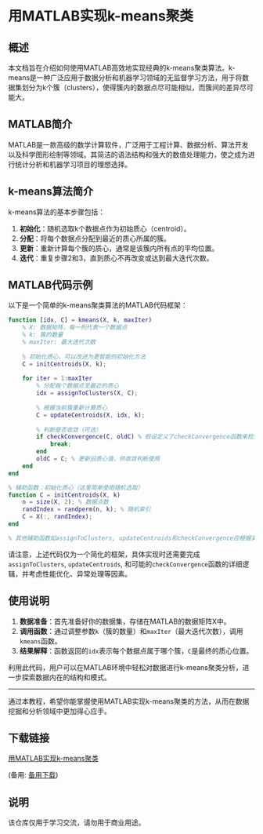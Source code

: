 # 用MATLAB实现k-means聚类

## 概述

本文档旨在介绍如何使用MATLAB高效地实现经典的k-means聚类算法。k-means是一种广泛应用于数据分析和机器学习领域的无监督学习方法，用于将数据集划分为k个簇（clusters），使得簇内的数据点尽可能相似，而簇间的差异尽可能大。

## MATLAB简介

MATLAB是一款高级的数学计算软件，广泛用于工程计算、数据分析、算法开发以及科学图形绘制等领域。其简洁的语法结构和强大的数值处理能力，使之成为进行统计分析和机器学习项目的理想选择。

## k-means算法简介

k-means算法的基本步骤包括：
1. **初始化**：随机选取k个数据点作为初始质心（centroid）。
2. **分配**：将每个数据点分配到最近的质心所属的簇。
3. **更新**：重新计算每个簇的质心，通常是该簇内所有点的平均位置。
4. **迭代**：重复步骤2和3，直到质心不再改变或达到最大迭代次数。

## MATLAB代码示例

以下是一个简单的k-means聚类算法的MATLAB代码框架：

```matlab
function [idx, C] = kmeans(X, k, maxIter)
    % X: 数据矩阵，每一列代表一个数据点
    % k: 簇的数量
    % maxIter: 最大迭代次数
    
    % 初始化质心，可以改进为更智能的初始化方法
    C = initCentroids(X, k);
    
    for iter = 1:maxIter
        % 分配每个数据点至最近的质心
        idx = assignToClusters(X, C);
        
        % 根据当前簇重新计算质心
        C = updateCentroids(X, idx, k);
        
        % 判断是否收敛（可选）
        if checkConvergence(C, oldC) % 假设定义了checkConvergence函数来检查收敛性
            break;
        end
        oldC = C; % 更新旧质心值，供收敛判断使用
    end
end

% 辅助函数：初始化质心（这里简单使用随机选取）
function C = initCentroids(X, k)
    n = size(X, 2); % 数据点数
    randIndex = randperm(n, k); % 随机索引
    C = X(:, randIndex);
end

% 其他辅助函数如assignToClusters, updateCentroids和checkConvergence应根据实际需要编写。
```

请注意，上述代码仅为一个简化的框架，具体实现时还需要完成`assignToClusters`, `updateCentroids`, 和可能的`checkConvergence`函数的详细逻辑，并考虑性能优化、异常处理等因素。

## 使用说明

1. **数据准备**：首先准备好你的数据集，存储在MATLAB的数据矩阵X中。
2. **调用函数**：通过调整参数`k`（簇的数量）和`maxIter`（最大迭代次数），调用`kmeans`函数。
3. **结果解释**：函数返回的`idx`表示每个数据点属于哪个簇，`C`是最终的质心位置。

利用此代码，用户可以在MATLAB环境中轻松对数据进行k-means聚类分析，进一步探索数据内在的结构和模式。

---

通过本教程，希望你能掌握使用MATLAB实现k-means聚类的方法，从而在数据挖掘和分析领域中更加得心应手。

## 下载链接
[用MATLAB实现k-means聚类](https://pan.quark.cn/s/3fa4002def8b) 

(备用: [备用下载](https://pan.baidu.com/s/14SclHegNNa8jo9DnUd1X3A?pwd=1234))

## 说明

该仓库仅用于学习交流，请勿用于商业用途。
